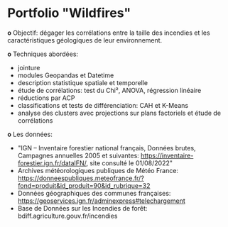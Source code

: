 # Portfolio "Wildfires"

**o** Objectif: dégager les corrélations entre la taille des incendies et les caractéristiques géologiques de leur environnement.


**o** Techniques abordées:
- jointure
- modules Geopandas et Datetime
- description statistique spatiale et temporelle
- étude de corrélations: test du Chi², ANOVA, régression linéaire
- réductions par ACP
- classifications et tests de différenciation: CAH et K-Means
- analyse des clusters avec projections sur plans factoriels et étude de corrélations


**o** Les données:

- "IGN – Inventaire forestier national français, Données brutes, Campagnes annuelles 2005 et suivantes:  https://inventaire-forestier.ign.fr/dataIFN/, site consulté le 01/08/2022"
- Archives météorologiques publiques de Météo France:  https://donneespubliques.meteofrance.fr/?fond=produit&id_produit=90&id_rubrique=32
- Données géographiques des communes françaises:  https://geoservices.ign.fr/adminexpress#telechargement
- Base de Données sur les Incendies de forêt:  bdiff.agriculture.gouv.fr/incendies
